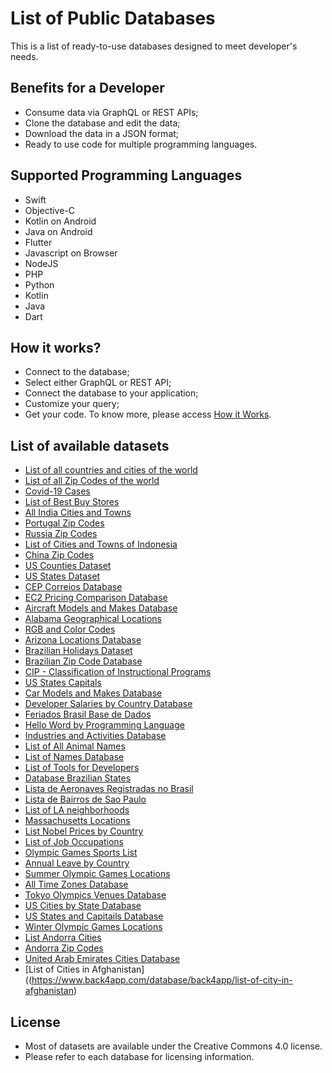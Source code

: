 # List of Public Databases
This is a list of ready-to-use databases designed to meet developer's needs. 
## Benefits for a Developer
- Consume data via GraphQL or REST APIs;
- Clone the database and edit the data; 
- Download the data in a JSON format;
- Ready to use code for multiple programming languages.
## Supported Programming Languages
- Swift 
- Objective-C
- Kotlin on Android
- Java on Android
- Flutter
- Javascript on Browser
- NodeJS
- PHP
- Python
- Kotlin
- Java
- Dart
## How it works?
- Connect to the database; 
- Select either GraphQL or REST API;
- Connect the database to your application;
- Customize your query;
- Get your code.
To know more, please access [How it Works](https://www.back4app.com/database/how-it-works).  
## List of available datasets
- [List of all countries and cities of the world](https://www.back4app.com/database/back4app/list-of-all-continents-countries-cities)
- [List of all Zip Codes of the world](https://www.back4app.com/database/back4app/zip-codes-all-countries-in-the-world)
- [Covid-19 Cases](https://www.back4app.com/database/back4app/coronavirus-covid-19-api)
- [List of Best Buy Stores](https://www.back4app.com/database/paul-datasets/best-buy-locations-list)
- [All India Cities and Towns](https://www.back4app.com/database/back4app/india-cities-database)
- [Portugal Zip Codes](https://www.back4app.com/database/back4app/portugal-zip-code-database)
- [Russia Zip Codes](https://www.back4app.com/database/back4app/russia-zip-code-database)
- [List of Cities and Towns of Indonesia](https://www.back4app.com/database/back4app/indonesia-cities-database)
- [China Zip Codes](https://www.back4app.com/database/back4app/china-zip-code-database)
- [US Counties Dataset](https://www.back4app.com/database/back4app/us-counties-api)
- [US States Dataset](https://www.back4app.com/database/back4app/usstates)
- [CEP Correios Database](https://www.back4app.com/database/back4app/api-cep-correios)
- [EC2 Pricing Comparison Database](https://www.back4app.com/database/back4app/ec2-price-comparison)
- [Aircraft Models and Makes Database](https://www.back4app.com/database/back4app/aircraft-make-and-model-list)
- [Alabama Geographical Locations](https://www.back4app.com/database/back4app/alabama-points-of-interest)
- [RGB and Color Codes](https://www.back4app.com/database/back4app/rgb-color-codes-and-names)
- [Arizona Locations Database](https://www.back4app.com/database/back4app/arizona-points-of-interest)
- [Brazilian Holidays Dataset](https://www.back4app.com/database/back4app/brazil-public-holidays-2020)
- [Brazilian Zip Code Database](https://www.back4app.com/database/back4app/brazil-zip-code-database)
- [CIP - Classification of Instructional Programs](https://www.back4app.com/database/back4app/cip-codes-instructional-programs)
- [US States Capitals](https://www.back4app.com/database/back4app/capitals-of-each-us-state)
- [Car Models and Makes Database](https://www.back4app.com/database/back4app/car-make-model-dataset)
- [Developer Salaries by Country Database](https://www.back4app.com/database/back4app/developer-salary-by-country)
- [Feriados Brasil Base de Dados](https://www.back4app.com/database/back4app/feriados-brasil-2020)
- [Hello Word by Programming Language](https://www.back4app.com/database/back4app/hello-world-in-all-programming-languages)
- [Industries and Activities Database](https://www.back4app.com/database/back4app/industries-and-activities)
- [List of All Animal Names](https://www.back4app.com/database/back4app/animal-dataset)
- [List of Names Database](https://www.back4app.com/database/back4app/list-of-names-dataset)
- [List of Tools for Developers](https://www.back4app.com/database/back4app/list-of-tools-for-developers)
- [Database Brazilian States](https://www.back4app.com/database/back4app/brazilian-state-list)
- [Lista de Aeronaves Registradas no Brasil](https://www.back4app.com/database/back4app/aeronaves-registradas-no-brasil)
- [Lista de Bairros de Sao Paulo](https://www.back4app.com/database/back4app/lista-bairros-cidade-sao-paulo)
- [List of LA neighborhoods](https://www.back4app.com/database/back4app/los-angeles-neighborhoods-api)
- [Massachusetts Locations](https://www.back4app.com/database/back4app/massachusetts-geographical-database)
- [List Nobel Prices by Country](https://www.back4app.com/database/back4app/highest-number-of-nobel-prize-winners-by-country)
- [List of Job Occupations](https://www.back4app.com/database/back4app/occupations-and-job-titles)
- [Olympic Games Sports List](https://www.back4app.com/database/back4app/olympics-2020-sports-list)
- [Annual Leave by Country](https://www.back4app.com/database/back4app/paid-vacation-by-country)
- [Summer Olympic Games Locations](https://www.back4app.com/database/back4app/which-countries-have-hosted-the%20summer-olympics)
- [All Time Zones Database](https://www.back4app.com/database/back4app/utc-time-zone-countries)
- [Tokyo Olympics Venues Database](https://www.back4app.com/database/back4app/tokyo-olympics-2020-venues)
- [US Cities by State Database](https://www.back4app.com/database/back4app/usa-by-state)
- [US States and Capitails Database](https://www.back4app.com/database/back4app/list-of-us-states-and-capitals)
- [Winter Olympic Games Locations](https://www.back4app.com/database/back4app/winter-olympics-host-countries-list)
- [List Andorra Cities](https://www.back4app.com/database/back4app/list-of-cities-in-andorra)
- [Andorra Zip Codes](https://www.back4app.com/database/back4app/andorra-postal-code)
- [United Arab Emirates Cities Database](https://www.back4app.com/database/back4app/list-of-all-cities-in-uae)
- [List of Cities in Afghanistan]((https://www.back4app.com/database/back4app/list-of-city-in-afghanistan)

## License
- Most of datasets are available under the Creative Commons 4.0 license. 
- Please refer to each database for licensing information. 

